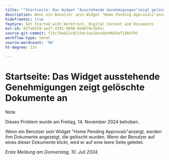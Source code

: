 ```yaml
---
title: '"Startseite: Das Widget "Ausstehende Genehmigungen"zeigt gelöschte Dokumente an'
description: Wenn ein Benutzer sein Widget "Home Pending Approvals"anzeigt, werden ihm Dokumente angezeigt, die gelöscht wurden. Wenn der Benutzer auf eines dieser Dokumente klickt, wird er auf eine leere Seite geleitet.
hidefromtoc: true
feature: Get Started with Workfront, Digital Content and Documents
exl-id: 82fa6159-ae27-4391-9690-8d4679c5b91c
source-git-commit: f15c76a622c02154c3aa1bec6be9603af18bbf91
workflow-type: tm+mt
source-wordcount: '90'
ht-degree: 11%

---
```


# Startseite: Das Widget ausstehende Genehmigungen zeigt gelöschte Dokumente an

>[!NOTE]
>
>Dieses Problem wurde am Freitag, 14. November 2024 behoben.

Wenn ein Benutzer sein Widget &quot;Home Pending Approvals&quot;anzeigt, werden ihm Dokumente angezeigt, die gelöscht wurden. Wenn der Benutzer auf eines dieser Dokumente klickt, wird er auf eine leere Seite geleitet.

_Erste Meldung am Donnerstag, 10. Juli 2024._
